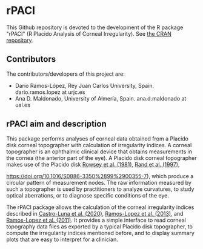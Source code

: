 # rPACI

  This Github repository is devoted to the development of the R package "rPACI" (R Placido Analysis of Corneal Irregularity). See [the CRAN repository](https://cran.r-project.org/package=rPACI).

  ## Contributors
  The contributors/developers of this project are:
  * Darío Ramos-López,  Rey Juan Carlos University, Spain.  dario.ramos.lopez at urjc.es
  * Ana D. Maldonado, University of Almería, Spain. ana.d.maldonado at ual.es

  ## rPACI aim and description
  
  This package performs analyses of corneal data obtained from a Placido disk corneal topographer with calculation of irregularity indices. A corneal topographer is an ophthalmic clinical device that obtains measurements in the cornea (the anterior part of the eye). A Placido disk corneal topographer makes use of the Placido disk [Rowsey et al. (1981)](https://doi.org/10.1001/archopht.1981.03930011093022), [Rand et al. (1997)](https://doi.org/10.1097/00006324-199711000-00026),

  https://doi.org/10.1016/S0886-3350%2899%2900355-7), which produce a circular pattern of measurement nodes. The raw information measured by such a topographer is used by practitioners to analyze curvatures, to study optical aberrations, or to diagnose specific conditions of the eye. 
  
  The rPACI package allows the calculation of the corneal irregularity indices described in [Castro-Luna et al. (2020)](https://doi.org/10.1016%2Fj.clae.2019.12.006), [Ramos-Lopez et al. (2013)](https://doi.org/10.1097%2FOPX.0b013e3182843f2a), and [Ramos-Lopez et al. (2011)](https://doi.org/10.1097/opx.0b013e3182279ff8). It provides a simple interface to read corneal topography data files as exported by a typical Placido disk topographer, to compute the irregularity indices mentioned before, and to display summary plots that are easy to interpret for a clinician.
  
  
